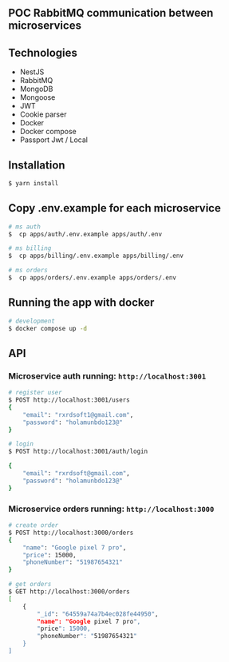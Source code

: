 ## POC RabbitMQ communication between microservices

## Technologies
- NestJS
- RabbitMQ
- MongoDB
- Mongoose
- JWT
- Cookie parser
- Docker
- Docker compose
- Passport Jwt / Local

## Installation

```bash
$ yarn install
```

## Copy .env.example for each microservice
```bash
# ms auth
$  cp apps/auth/.env.example apps/auth/.env 

# ms billing
$  cp apps/billing/.env.example apps/billing/.env 

# ms orders
$  cp apps/orders/.env.example apps/orders/.env 
```




## Running the app with docker

```bash
# development
$ docker compose up -d
```


## API
### Microservice auth running: `http://localhost:3001`
```bash
# register user
$ POST http://localhost:3001/users
{
    "email": "rxrdsoft1@gmail.com",
    "password": "holamunbdo123@"
}

# login
$ POST http://localhost:3001/auth/login

{
    "email": "rxrdsoft@gmail.com",
    "password": "holamunbdo123@"
}
```

### Microservice orders running: `http://localhost:3000`
```bash
# create order
$ POST http://localhost:3000/orders
{
    "name": "Google pixel 7 pro",
    "price": 15000,
    "phoneNumber": "51987654321"
}

# get orders
$ GET http://localhost:3000/orders
[
    {
        "_id": "64559a74a7b4ec028fe44950",
        "name": "Google pixel 7 pro",
        "price": 15000,
        "phoneNumber": "51987654321"
    }
]
```
